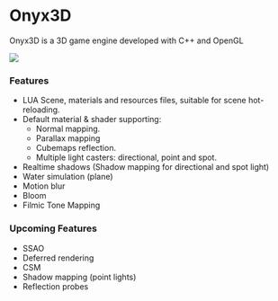 # Onyx3D
Onyx3D is a 3D game engine developed with C++ and OpenGL

![](https://raw.githubusercontent.com/joscanper/onyx3d/master/Showcase/May-21-2017%2010-10-33.gif)

### Features
- LUA Scene, materials and resources files, suitable for scene hot-reloading.
- Default material & shader supporting:
  - Normal mapping.
  - Parallax mapping
  - Cubemaps reflection.
  - Multiple light casters: directional, point and spot.
- Realtime shadows (Shadow mapping for directional and spot light)
- Water simulation (plane)
- Motion blur
- Bloom
- Filmic Tone Mapping

### Upcoming Features

- SSAO
- Deferred rendering
- CSM
- Shadow mapping (point lights)
- Reflection probes

